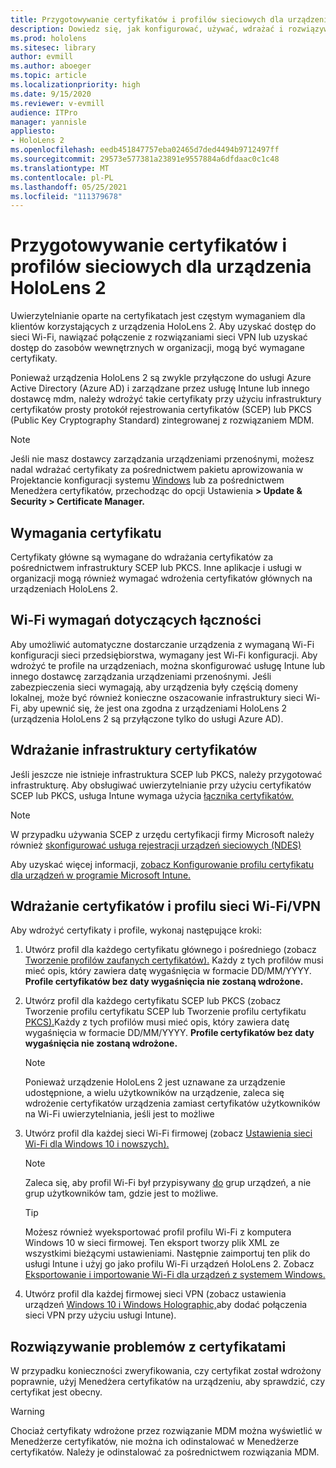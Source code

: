 ```yaml
---
title: Przygotowywanie certyfikatów i profilów sieciowych dla urządzenia HoloLens 2
description: Dowiedz się, jak konfigurować, używać, wdrażać i rozwiązywać problemy z certyfikatami dla sieci na urządzeniach z rzeczywistością mieszaną HoloLens 2.
ms.prod: hololens
ms.sitesec: library
author: evmill
ms.author: aboeger
ms.topic: article
ms.localizationpriority: high
ms.date: 9/15/2020
ms.reviewer: v-evmill
audience: ITPro
manager: yannisle
appliesto:
- HoloLens 2
ms.openlocfilehash: eedb451847757eba02465d7ded4494b9712497ff
ms.sourcegitcommit: 29573e577381a23891e9557884a6dfdaac0c1c48
ms.translationtype: MT
ms.contentlocale: pl-PL
ms.lasthandoff: 05/25/2021
ms.locfileid: "111379678"
---
```

# <a name="prepare-certificates-and-network-profiles-for-hololens-2"></a>Przygotowywanie certyfikatów i profilów sieciowych dla urządzenia HoloLens 2

Uwierzytelnianie oparte na certyfikatach jest częstym wymaganiem dla klientów korzystających z urządzenia HoloLens 2. Aby uzyskać dostęp do sieci Wi-Fi, nawiązać połączenie z rozwiązaniami sieci VPN lub uzyskać dostęp do zasobów wewnętrznych w organizacji, mogą być wymagane certyfikaty.

Ponieważ urządzenia HoloLens 2 są zwykle przyłączone do usługi Azure Active Directory (Azure AD) i zarządzane przez usługę Intune lub innego dostawcę mdm, należy wdrożyć takie certyfikaty przy użyciu infrastruktury certyfikatów prosty protokół rejestrowania certyfikatów (SCEP) lub PKCS (Public Key Cryptography Standard) zintegrowanej z rozwiązaniem MDM. 

>[!NOTE]
> Jeśli nie masz dostawcy zarządzania urządzeniami przenośnymi, możesz [](https://docs.microsoft.com/hololens/hololens-provisioning#steps-for-creating-provisioning-packages) nadal wdrażać certyfikaty za [](https://docs.microsoft.com/hololens/certificate-manager) pośrednictwem pakietu aprowizowania w Projektancie konfiguracji systemu [Windows](https://www.microsoft.com/p/windows-configuration-designer/9nblggh4tx22?rtc=1&activetab=pivot:regionofsystemrequirementstab) lub za pośrednictwem Menedżera certyfikatów, przechodząc do opcji Ustawienia **> Update & Security > Certificate Manager.**

## <a name="certificate-requirements"></a>Wymagania certyfikatu
Certyfikaty główne są wymagane do wdrażania certyfikatów za pośrednictwem infrastruktury SCEP lub PKCS. Inne aplikacje i usługi w organizacji mogą również wymagać wdrożenia certyfikatów głównych na urządzeniach HoloLens 2. 

## <a name="wi-fi-connectivity-requirements"></a>Wi-Fi wymagań dotyczących łączności
Aby umożliwić automatyczne dostarczanie urządzenia z wymaganą Wi-Fi konfiguracji sieci przedsiębiorstwa, wymagany jest Wi-Fi konfiguracji. Aby wdrożyć te profile na urządzeniach, można skonfigurować usługę Intune lub innego dostawcę zarządzania urządzeniami przenośnymi. Jeśli zabezpieczenia sieci wymagają, aby urządzenia były częścią domeny lokalnej, może być również konieczne oszacowanie infrastruktury sieci Wi-Fi, aby upewnić się, że jest ona zgodna z urządzeniami HoloLens 2 (urządzenia HoloLens 2 są przyłączone tylko do usługi Azure AD).

## <a name="deploy-certificate-infrastructure"></a>Wdrażanie infrastruktury certyfikatów
Jeśli jeszcze nie istnieje infrastruktura SCEP lub PKCS, należy przygotować infrastrukturę. Aby obsługiwać uwierzytelnianie przy użyciu certyfikatów SCEP lub PKCS, usługa Intune wymaga użycia [łącznika certyfikatów.](https://docs.microsoft.com/mem/intune/protect/certificate-connectors)

> [!NOTE]
> W przypadku używania SCEP z urzędu certyfikacji firmy Microsoft należy również [skonfigurować usługa rejestracji urządzeń sieciowych (NDES)](https://docs.microsoft.com/mem/intune/protect/certificates-scep-configure#set-up-ndes)

Aby uzyskać więcej informacji, [zobacz Konfigurowanie profilu certyfikatu dla urządzeń w programie Microsoft Intune.](https://docs.microsoft.com/intune/certificates-configure)

## <a name="deploy-certificates-and-wi-fivpn-profile"></a>Wdrażanie certyfikatów i profilu sieci Wi-Fi/VPN
Aby wdrożyć certyfikaty i profile, wykonaj następujące kroki:
1.  Utwórz profil dla każdego certyfikatu głównego i pośredniego (zobacz [Tworzenie profilów zaufanych certyfikatów).](https://docs.microsoft.com/intune/protect/certificates-configure#create-trusted-certificate-profiles) Każdy z tych profilów musi mieć opis, który zawiera datę wygaśnięcia w formacie DD/MM/YYYY. **Profile certyfikatów bez daty wygaśnięcia nie zostaną wdrożone.**
1.  Utwórz profil dla każdego certyfikatu SCEP lub PKCS (zobacz Tworzenie profilu certyfikatu SCEP lub Tworzenie profilu certyfikatu [PKCS).](https://docs.microsoft.com/intune/protect/certficates-pfx-configure#create-a-pkcs-certificate-profile)Każdy z tych profilów musi mieć opis, który zawiera datę wygaśnięcia w formacie DD/MM/YYYY. **Profile certyfikatów bez daty wygaśnięcia nie zostaną wdrożone.**

    > [!NOTE]
    > Ponieważ urządzenie HoloLens 2 jest uznawane za urządzenie udostępnione, a wielu użytkowników na urządzenie, zaleca się wdrożenie certyfikatów urządzenia zamiast certyfikatów użytkowników na Wi-Fi uwierzytelniania, jeśli jest to możliwe

3.  Utwórz profil dla każdej sieci Wi-Fi firmowej (zobacz [Ustawienia sieci Wi-Fi dla Windows 10 i nowszych).](https://docs.microsoft.com/intune/wi-fi-settings-windows) 
    > [!NOTE]
    > Zaleca się, aby profil Wi-Fi był przypisywany [do](https://docs.microsoft.com/mem/intune/configuration/device-profile-assign) grup urządzeń, a nie grup użytkowników tam, gdzie jest to możliwe. 

    > [!TIP]
    > Możesz również wyeksportować profil profilu Wi-Fi z komputera Windows 10 w sieci firmowej. Ten eksport tworzy plik XML ze wszystkimi bieżącymi ustawieniami. Następnie zaimportuj ten plik do usługi Intune i użyj go jako profilu Wi-Fi urządzeń HoloLens 2. Zobacz [Eksportowanie i importowanie Wi-Fi dla urządzeń z systemem Windows.](https://docs.microsoft.com/mem/intune/configuration/wi-fi-settings-import-windows-8-1)

4.  Utwórz profil dla każdej firmowej sieci VPN (zobacz ustawienia urządzeń [Windows 10 i Windows Holographic,](https://docs.microsoft.com/intune/vpn-settings-windows-10)aby dodać połączenia sieci VPN przy użyciu usługi Intune).

## <a name="troubleshooting-certificates"></a>Rozwiązywanie problemów z certyfikatami

W przypadku konieczności zweryfikowania, czy certyfikat został wdrożony [](certificate-manager.md) poprawnie, użyj Menedżera certyfikatów na urządzeniu, aby sprawdzić, czy certyfikat jest obecny.  

>[!WARNING]
> Chociaż certyfikaty wdrożone przez rozwiązanie MDM można wyświetlić w Menedżerze certyfikatów, nie można ich odinstalować w Menedżerze certyfikatów. Należy je odinstalować za pośrednictwem rozwiązania MDM.


